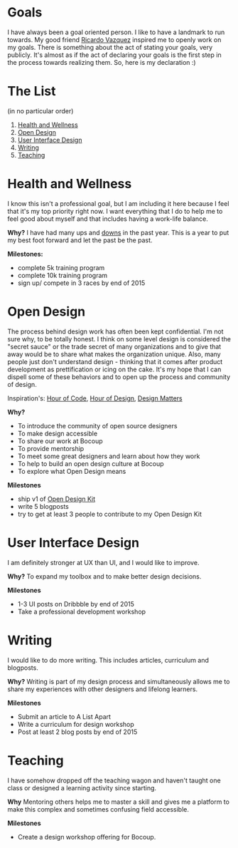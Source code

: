 # Goals
I have always been a goal oriented person. I like to have a landmark to run towards. My good friend [Ricardo Vazquez](https://twitter.com/iamrvazquez) inspired me to openly work on my goals. There is something about the act of stating your goals, very publicly. It's almost as if the act of declaring your goals is the first step in the process towards realizing them. So, here is my declaration :) 

# The List
(in no particular order)


1. [Health and Wellness](#health-and-wellness)
2. [Open Design](#open-design)
3. [User Interface Design](#user-interface-design)
4. [Writing](#writing)
5. [Teaching](#teaching)


# Health and Wellness
I know this isn't a professional goal, but I am including it here because I feel that it's my top priority right now. I want everything that I do to help me to feel good about myself and that includes having a work-life balance. 

<strong>Why?</strong> I have had many ups and [downs](http://blog.jessicaklein.com/whens-it-time-for-a-change/) in the past year. This is a year to put my best foot forward and let the past be the past.

<strong>Milestones:</strong>
- complete 5k training program
- complete 10k training program
- sign up/ compete in 3 races by end of 2015

# Open Design 
The process behind design work has often been kept confidential. I'm not sure why, to be totally honest. I think on some level design is considered the "secret sauce" or the trade secret of many organizations and to give that away would be to share what makes the organization unique. Also, many people just don't understand design - thinking that it comes after product development as prettification or icing on the cake. It's my hope that I can dispell some of these behaviors and to open up the process and community of design. 

Inspiration's: [Hour of Code](http://mikeconley.ca/blog/category/technology/livecoding/), [Hour of Design](https://www.youtube.com/channel/UC9MJ2wGfJ_7mbLN6rXjWztA), [Design Matters](http://www.debbiemillman.com/designmatters/)

<strong>Why?</strong>

* To introduce the community of open source designers
* To make design accessible
* To share our work at Bocoup
* To provide mentorship
* To meet some great designers and learn about how they work
* To help to build an open design culture at Bocoup
* To explore what Open Design means

<strong>Milestones</strong>
- ship v1 of [Open Design Kit](www.github.com/iamjessklein/opendesignkit)
- write 5 blogposts
- try to get at least 3 people to contribute to my Open Design Kit

# User Interface Design
I am definitely stronger at UX than UI, and I would like to improve.

<strong>Why?</strong> To expand my toolbox and to make better design decisions. 

<strong>Milestones</strong> 
- 1-3 UI posts on Dribbble by end of 2015
- Take a professional development workshop 

# Writing

I would like to do more writing. This includes articles, curriculum and blogposts.

<strong>Why?</strong> Writing is part of my design process and simultaneously allows me to share my experiences with other designers and lifelong learners.

<strong>Milestones</strong>

- Submit an article to A List Apart
- Write a curriculum for design workshop
- Post at least 2 blog posts by end of 2015

# Teaching

I have somehow dropped off the teaching wagon and haven't taught one class or designed a learning activity since starting. 

<strong>Why</strong> Mentoring others helps me to master a skill and gives me a platform to make this complex and sometimes confusing field accessible. 

<strong>Milestones</strong>
- Create a design workshop offering for Bocoup.

